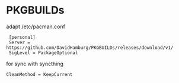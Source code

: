 # PKGBUILDs
adapt /etc/pacman.conf

```
 [personal]
 Server = https://github.com/DavidHamburg/PKGBUILDs/releases/download/v1/
 SigLevel = PackageOptional
```

for sync with syncthing

```
CleanMethod = KeepCurrent
```
